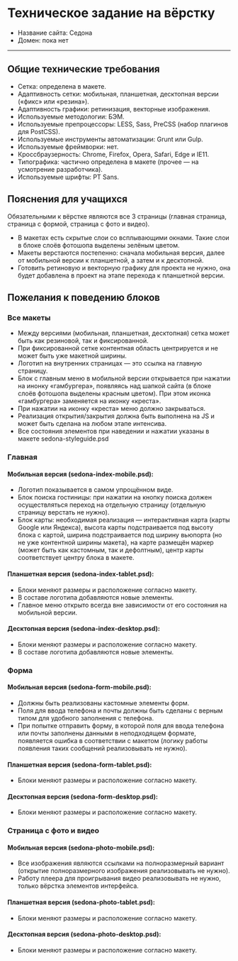 # Техническое задание на вёрстку

* Название сайта: Седона
* Домен: пока нет

---

## Общие технические требования

- Сетка: определена в макете.
- Адаптивность сетки: мобильная, планшетная, десктопная версии («фикс» или «резина»).
- Адаптивность графики: ретинизация, векторные изображения.
- Используемые методологии: БЭМ.
- Используемые препроцессоры: LESS, Sass, PreCSS (набор плагинов для PostCSS).
- Используемые инструменты автоматизации: Grunt или Gulp.
- Используемые фреймворки: нет.
- Кроссбраузерность: Chrome, Firefox, Opera, Safari, Edge и IE11.
- Типографика: частично определена в макете (прочее — на усмотрение разработчика).
- Используемые шрифты: PT Sans.

## Пояснения для учащихся

Обязательными к вёрстке являются все 3 страницы (главная страница, страница с формой, страница с фото и видео).
- В макетах есть скрытые слои со всплывающими окнами. Такие слои в блоке слоёв фотошопа выделены зелёным цветом.
- Макеты верстаются постепенно: сначала мобильная версия, далее от мобильной версии к планшетной, а затем и к десктопной.
- Готовить ретиновую и векторную графику для проекта не нужно, она будет добавлена в проект на этапе перехода к планшетной версии.

## Пожелания к поведению блоков

### Все макеты

- Между версиями (мобильная, планшетная, десктопная) сетка может быть как резиновой, так и фиксированной.
- При фиксированной сетке контентная область центрируется и не может быть уже макетной ширины.
- Логотип на внутренних страницах — это ссылка на главную страницу.
- Блок с главным меню в мобильной версии открывается при нажатии на инонку «гамбургера», появляясь над шапкой сайта (в блоке слоёв фотошопа выделены красным цветом). При этом иконка «гамбургера» заменяется на иконку «креста».
- При нажатии на иконку «креста» меню должно закрываться.
- Реализация открытия/закрытия должна быть выполнена на JS и может быть сделана на любом этапе интенсива.
- Все состояния элементов при наведении и нажатии указаны в макете sedona-styleguide.psd

### Главная

#### Мобильная версия (sedona-index-mobile.psd):

- Логотип показывается в самом упрощённом виде.
- Блок поиска гостиницы: при нажатии на кнопку поиска должен осуществляться переход на отдельную страницу (отдельную страницу верстать не нужно).
- Блок карты: необходимая реализация — интерактивная карта (карты Google или Яндекса), высота карты подстраивается под высоту блока с картой, ширина подстраивается под ширину вьюпорта (но не уже контентной ширины макета), на карте размещён маркер (может быть как кастомным, так и дефолтным), центр карты соответствует центру блока в макете.

#### Планшетная версия (sedona-index-tablet.psd):

- Блоки меняют размеры и расположение согласно макету.
- В составе логотипа добавляются новые элементы.
- Главное меню открыто всегда вне зависимости от его состояния на мобильной версии.

#### Десктопная версия (sedona-index-desktop.psd):

- Блоки меняют размеры и расположение согласно макету.
- В составе логотипа добавляются новые элементы.

### Форма

#### Мобильная версия (sedona-form-mobile.psd):

- Должны быть реализованы кастомные элементы форм.
- Поля для ввода телефона и почты должны быть сделаны с верным типом для удобного заполнения с телефона.
- При попытке отправить форму, в которой поля для ввода телефона или почты заполнены данными в неподходящем формате, появляется ошибка в соответствии с макетом (логику работы появления таких сообщений реализовывать не нужно).

#### Планшетная версия (sedona-form-tablet.psd):

- Блоки меняют размеры и расположение согласно макету.

#### Десктопная версия (sedona-form-desktop.psd):

- Блоки меняют размеры и расположение согласно макету.

### Страница с фото и видео

#### Мобильная версия (sedona-photo-mobile.psd):
- Все изображения являются ссылками на полноразмерный вариант (открытие полноразмерного изображения реализовывать не нужно).
- Работу плеера для проигрывания видео реализовывать не нужно, только вёрстка элементов интерфейса.

#### Планшетная версия (sedona-photo-tablet.psd):

- Блоки меняют размеры и расположение согласно макету.

#### Десктопная версия (sedona-photo-desktop.psd):

- Блоки меняют размеры и расположение согласно макету.
